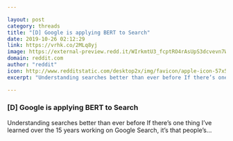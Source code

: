 ```yaml
---

layout: post
category: threads
title: "[D] Google is applying BERT to Search"
date: 2019-10-26 02:12:29
link: https://vrhk.co/2MLq8yj
image: https://external-preview.redd.it/WIrkmtU3_fcptRO4rAsUpS3dcvevn7W-qKDu5KWN0BM.jpg?width=1200&height=628.272251309&auto=webp&s=f760d5cc253be11375b80291e30a251d6daccf51
domain: reddit.com
author: "reddit"
icon: http://www.redditstatic.com/desktop2x/img/favicon/apple-icon-57x57.png
excerpt: "Understanding searches better than ever before If there’s one thing I’ve learned over the 15 years working on Google Search, it’s that people’s..."

---
```


### [D] Google is applying BERT to Search

Understanding searches better than ever before If there’s one thing I’ve learned over the 15 years working on Google Search, it’s that people’s...
